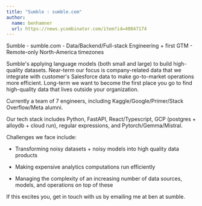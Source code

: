 ```yaml
---
title: "Sumble : sumble.com"
author:
  name: benhamner
  url: https://news.ycombinator.com/item?id=40847174
---
```

Sumble - sumble.com - Data&#x2F;Backend&#x2F;Full-stack Engineering + first GTM - Remote-only North-America timezones

Sumble&#x27;s applying language models (both small and large) to build high-quality datasets. Near-term our focus is company-related data that we integrate with customer&#x27;s Salesforce data to make go-to-market operations more efficient. Long-term we want to become the first place you go to find high-quality data that lives outside your organization.

Currently a team of 7 engineers, including Kaggle&#x2F;Google&#x2F;Primer&#x2F;Stack Overflow&#x2F;Meta alumni.

Our tech stack includes Python, FastAPI, React&#x2F;Typescript, GCP (postgres + alloydb + cloud run), regular expressions, and Pytorch&#x2F;Gemma&#x2F;Mistral.

Challenges we face include:

- Transforming noisy datasets + noisy models into high quality data products

- Making expensive analytics computations run efficiently

- Managing the complexity of an increasing number of data sources, models, and operations on top of these

If this excites you, get in touch with us by emailing me at ben at sumble.
